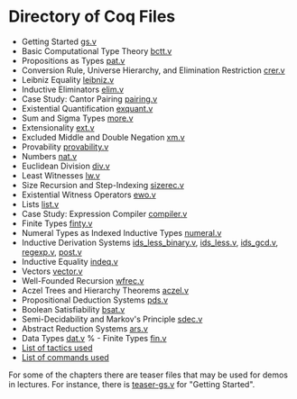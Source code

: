 # Directory of Coq Files
-  Getting Started	[gs.v](gs.v)
-  Basic Computational Type Theory [bctt.v](bctt.v)
-  Propositions as Types [pat.v](pat.v)
-  Conversion Rule, Universe Hierarchy, and Elimination Restriction [crer.v](crer.v)
-  Leibniz Equality [leibniz.v](leibniz.v)
-  Inductive Eliminators [elim.v](elim.v)
-  Case Study: Cantor Pairing [pairing.v](pairing.v)
-  Existential Quantification [exquant.v](exquant.v)
-  Sum and Sigma Types [more.v](more.v)
-  Extensionality [ext.v](ext.v)
-  Excluded Middle and Double Negation [xm.v](xm.v)
-  Provability [provability.v](provability.v)
-  Numbers [nat.v](nat.v)
-  Euclidean Division [div.v](div.v)
-  Least Witnesses [lw.v](lw.v)
-  Size Recursion and Step-Indexing [sizerec.v](sizerec.v)
-  Existential Witness Operators [ewo.v](ewo.v) 
-  Lists [list.v](list.v)
-  Case Study: Expression Compiler [compiler.v](compiler.v)
-  Finite Types [finty.v](finty.v)
-  Numeral Types as Indexed Inductive Types [numeral.v](numeral.v)
-  Inductive Derivation Systems [ids_less_binary.v](ids_less_binary.v), [ids_less.v](ids_less.v), [ids_gcd.v](ids_gcd.v), [regexp.v](regexp.v), [post.v](post.v)
-  Inductive Equality [indeq.v](indeq.v)
-  Vectors [vector.v](vector.v) 
-  Well-Founded Recursion [wfrec.v](wfrec.v)
-  Aczel Trees and Hierarchy Theorems [aczel.v](aczel.v) 
-  Propositional Deduction Systems [pds.v](pds.v)
-  Boolean Satisfiability [bsat.v](bsat.v)
-  Semi-Decidability and Markov's Principle [sdec.v](sdec.v) 
-  Abstract Reduction Systems [ars.v](ars.v)
-  Data Types [dat.v](dat.v)
% -  Finite Types [fin.v](fin.v)
- [List of tactics used](Tactics.md)
- [List of commands used](Commands.md)

For some of the chapters there are teaser files 
that may be used for demos in lectures.
For instance, there is [teaser-gs.v](teaser-gs.v) for "Getting Started".
